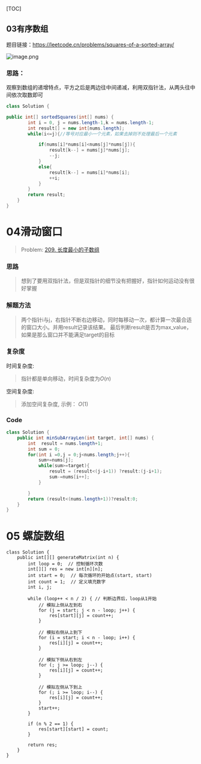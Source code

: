 
[TOC]
## 03有序数组
题目链接：<https://leetcode.cn/problems/squares-of-a-sorted-array/>

![image.png](https://p3-juejin.byteimg.com/tos-cn-i-k3u1fbpfcp/7d5078dadf84401f939b329c1782ade1~tplv-k3u1fbpfcp-jj-mark:0:0:0:0:q75.image#?w=1069&h=439&s=50878&e=png&b=ffffff)

### 思路：
观察到数组的递增特点，平方之后是两边往中间递减，利用双指针法，从两头往中间依次取数即可

```java
class Solution {

public int[] sortedSquares(int[] nums) {
        int i = 0, j = nums.length-1,k = nums.length-1;
        int result[] = new int[nums.length];
        while(i<=j){//等号对应最小一个元素，如果去掉则不处理最后一个元素

            if(nums[i]*nums[i]<nums[j]*nums[j]){
                result[k--] = nums[j]*nums[j];
                --j;
            }
            else{
                result[k--] = nums[i]*nums[i];
                ++i;
            }
        }
        return result;
    }
}
```
# 04滑动窗口
> Problem: [209. 长度最小的子数组](https://leetcode.cn/problems/minimum-size-subarray-sum/description/)



### 思路

> 想到了要用双指针法，但是双指针的细节没有把握好，指针如何运动没有很好掌握

### 解题方法

> 两个指针i与j，右指针不断右边移动，同时每移动一次，都计算一次最合适的窗口大小。并用result记录该结果。
> 最后判断result是否为max_value，如果是那么窗口并不能满足target的目标

### 复杂度

时间复杂度:
> 指针都是单向移动，时间复杂度为$O(n)$

空间复杂度:
> 添加空间复杂度, 示例： $O(1)$



### Code
```Java []
class Solution {
    public int minSubArrayLen(int target, int[] nums) {
        int  result = nums.length+1;
        int sum = 0;
        for(int i =0,j = 0;j<nums.length;j++){
            sum+=nums[j];
            while(sum>=target){
                result = (result<(j-i+1)) ?result:(j-i+1);
                sum-=nums[i++];
            }

        }
        return (result<(nums.length+1))?result:0;
    }
}
```

# 05 螺旋数组

```
class Solution {
    public int[][] generateMatrix(int n) {
        int loop = 0;  // 控制循环次数
        int[][] res = new int[n][n];
        int start = 0;  // 每次循环的开始点(start, start)
        int count = 1;  // 定义填充数字
        int i, j;

        while (loop++ < n / 2) { // 判断边界后，loop从1开始
            // 模拟上侧从左到右
            for (j = start; j < n - loop; j++) {
                res[start][j] = count++;
            }

            // 模拟右侧从上到下
            for (i = start; i < n - loop; i++) {
                res[i][j] = count++;
            }

            // 模拟下侧从右到左
            for (; j >= loop; j--) {
                res[i][j] = count++;
            }

            // 模拟左侧从下到上
            for (; i >= loop; i--) {
                res[i][j] = count++;
            }
            start++;
        }

        if (n % 2 == 1) {
            res[start][start] = count;
        }

        return res;
    }
}
```
